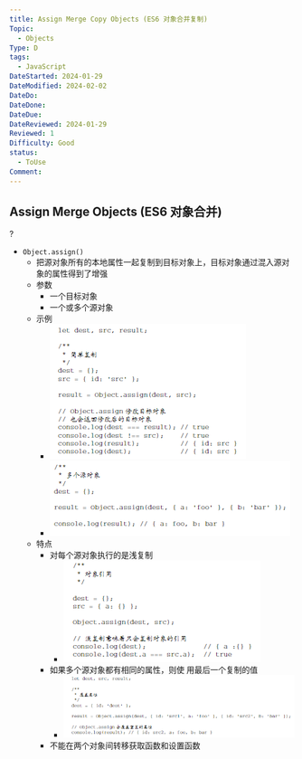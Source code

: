 ```yaml
---
title: Assign Merge Copy Objects (ES6 对象合并复制)
Topic:
  - Objects
Type: D
tags:
  - JavaScript
DateStarted: 2024-01-29
DateModified: 2024-02-02
DateDo:
DateDone:
DateDue:
DateReviewed: 2024-01-29
Reviewed: 1
Difficulty: Good
status:
  - ToUse
Comment:
---
```


## Assign Merge Objects (ES6 对象合并)

?

- `Object.assign()`
  - 把源对象所有的本地属性一起复制到目标对象上，目标对象通过混入源对象的属性得到了增强
  - 参数
    - 一个目标对象
    - 一个或多个源对象
  - 示例
    - ![](./z-Assets/1692023788442.png)
    - ![](./z-Assets/1692023800667.png)
  - 特点
    - 对每个源对象执行的是浅复制
      - ![](./z-Assets/1692024049086.png)
    - 如果多个源对象都有相同的属性，则使 用最后一个复制的值
      - ![](./z-Assets/1692023999809.png)
    - 不能在两个对象间转移获取函数和设置函数
